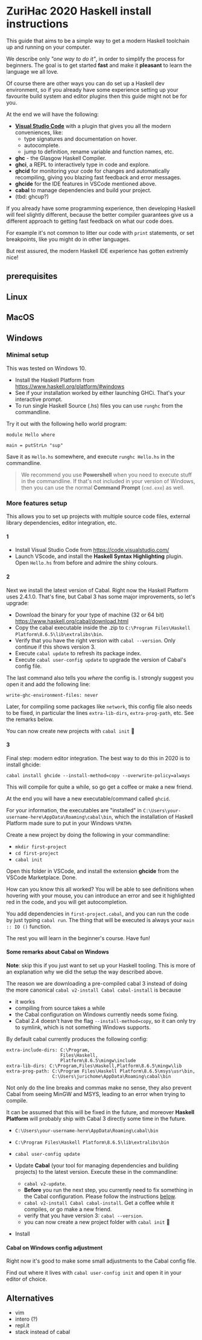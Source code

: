 # ZuriHac 2020 Haskell install instructions

This guide that aims to be a simple way to get a modern Haskell toolchain up and running on your computer.

We describe only _"one way to do it"_, in order to simplify the process for beginners. The goal is to get started **fast** and make it **pleasant** to learn the language we all love.

Of course there are other ways you can do set up a Haskell dev environment, so if you already have some experience setting up your favourite build system and editor plugins then this guide might not be for you.

At the end we will have the following:

- **[Visual Studio Code](https://code.visualstudio.com/)** with a plugin that gives you all the modern conveniences, like:
  - type signatures and documentation on hover.
  - autocomplete.
  - jump to definition, rename variable and function names, etc.
- **ghc** - the Glasgow Haskell Compiler.
- **ghci**, a REPL to interactively type in code and explore.
- **ghcid** for monitoring your code for changes and automatically recompiling, giving you blazing fast feedback and error messages.
- **ghcide** for the IDE features in VSCode mentioned above.
- **cabal** to manage dependencies and build your project.
- (tbd: ghcup?)

If you already have some programming experience, then developing Haskell will feel slightly different, because the better compiler guarantees give us a different approach to getting fast feedback on what our code does.

For example it's not common to litter our code with `print` statements, or set breakpoints, like you might do in other languages.

But rest assured, the modern Haskell IDE experience has gotten extremly nice!


## prerequisites

## Linux

## MacOS

## Windows

### Minimal setup

This was tested on Windows 10.

- Install the Haskell Platform from https://www.haskell.org/platform/#windows
- See if your installation worked by either launching GHCi. That's your interactive prompt.
- To run single Haskell Source (.hs) files you can use `runghc` from the commandline.

Try it out with the following hello world program:

```
module Hello where

main = putStrLn "sup"
```

Save it as `Hello.hs` somewhere, and execute `runghc Hello.hs` in the commandline.

> We recommend you use **Powershell** when you need to execute stuff in the commandline. If that's not included in your version of Windows, then you can use the normal **Command Prompt** (`cmd.exe`) as well.

### More features setup

This allows you to set up projects with multiple source code files, external library dependencies, editor integration, etc.

#### 1

- Install Visual Studio Code from https://code.visualstudio.com/
- Launch VScode, and install the **Haskell Syntax Highlighting** plugin. Open `Hello.hs` from before and admire the shiny colours.

#### 2

Next we install the latest version of Cabal. Right now the Haskell Platform uses 2.4.1.0. That's fine, but Cabal 3 has some major improvements, so let's upgrade:

- Download the binary for your type of machine (32 or 64 bit) https://www.haskell.org/cabal/download.html
- Copy the cabal executable inside the .zip to `C:\Program Files\Haskell Platform\8.6.5\lib\extralibs\bin`.
- Verify that you have the right version with `cabal --version`. Only  continue if this shows version 3.
- Execute `cabal update` to refresh its package index.
- Execute `cabal user-config update` to upgrade the version of Cabal's config file.

The last command also tells you _where_ the config is. I strongly suggest you open it and add the following line:

```
write-ghc-environment-files: never
```

Later, for compiling some packages like `network`, this config file also needs to be fixed, in particular the lines `extra-lib-dirs`, `extra-prog-path`, etc. See the remarks below.

You can now create new projects with `cabal init` 🎉

#### 3

Final step: modern editor integration. The best way to do this in 2020 is to install ghcide:

```
cabal install ghcide --install-method=copy --overwrite-policy=always
```

This will compile for quite a while, so go get a coffee or make a new friend.

At the end you will have a new executable/command called `ghcid`.

For your information, the executables are "installed" in `C:\Users\your-username-here\AppData\Roaming\cabal\bin`, which the installation of Haskell Platform made sure to put in your Windows `%PATH%`

Create a new project by doing the following in your commandline:

- `mkdir first-project`
- `cd first-project`
- `cabal init`

Open this folder in VSCode, and install the extension **ghcide** from the VSCode Marketplace. Done.

How can you know this all worked? You will be able to see definitions when hovering with your mouse, you can introduce an error and see it highlighted red in the code, and you will get autocompletion.

You add dependencies in `first-project.cabal`, and you can run the code by just typing `cabal run`. The thing that will be executed is always your `main :: IO ()` function.

The rest you will learn in the beginner's course. Have fun!


#### Some remarks about Cabal on Windows

**Note**: skip this if you just want to set up your Haskell tooling. This is more of an explanation why we did the setup the way described above.

The reason we are downloading a pre-compiled cabal 3 instead of doing the more canonical `cabal v2-install Cabal cabal-install` is because

- it works
- compiling from source takes a while
- the Cabal configuration on Windows currently needs some fixing.
- Cabal 2.4 doesn't have the flag `--install-method=copy`, so it can only try to symlink, which is not something Windows supports.

By default cabal currently produces the following config:

```
extra-include-dirs: C:\Program,
                    Files\Haskell,
                    Platform\8.6.5\mingw\include
extra-lib-dirs: C:\Program,Files\Haskell,Platform\8.6.5\mingw\lib
extra-prog-path: C:\Program Files\Haskell Platform\8.6.5\msys\usr\bin,
                 C:\Users\jurichome\AppData\Roaming\cabal\bin
```

Not only do the line breaks and commas make no sense, they also prevent Cabal from seeing MinGW and MSYS, leading to an error when trying to compile.

It can be assumed that this will be fixed in the future, and moreover **Haskell Platform** will probably ship with Cabal 3 directly some time in the future.



- `C:\Users\your-username-here\AppData\Roaming\cabal\bin`
- `C:\Program Files\Haskell Platform\8.6.5\lib\extralibs\bin`
- `cabal user-config update`

- Update **Cabal** (your tool for managing dependencies and building projects) to the latest version. Execute these in the commandline:
    - `cabal v2-update`.
    - **Before** you run the next step, you currently need to fix something in the Cabal configuration. Please follow the instructions [below](#Cabal-on-Windows-config-adjustment).
    - `cabal v2-install Cabal cabal-install`. Get a coffee while it compiles, or go make a new friend.
    - verify that you have version 3: `cabal --version`.
    - you can now create a new project folder with `cabal init` 🎉
- Install 

#### Cabal on Windows config adjustment

Right now it's good to make some small adjustments to the Cabal config file.

Find out where it lives with `cabal user-config init` and open it in your editor of choice.

## Alternatives

- vim
- intero (?)
- repl.it
- stack instead of cabal


